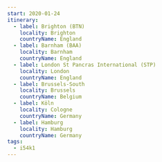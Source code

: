 ```yaml
---
start: 2020-01-24
itinerary:
  - label: Brighton (BTN)
    locality: Brighton
    countryName: England
  - label: Barnham (BAA)
    locality: Barnham
    countryName: England
  - label: London St Pancras International (STP)
    locality: London
    countryName: England
  - label: Brussels-South
    locality: Brussels
    countryName: Belgium
  - label: Köln
    locality: Cologne
    countryName: Germany
  - label: Hamburg
    locality: Hamburg
    countryName: Germany
tags:
  - i54k1
---
```

